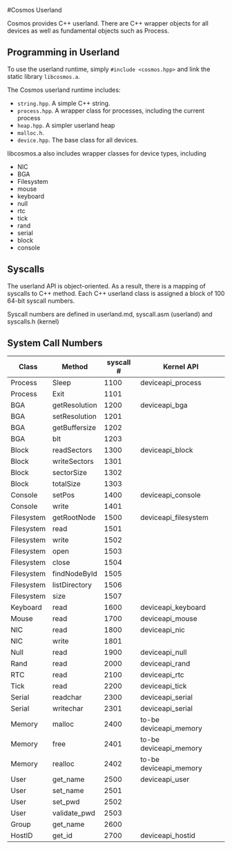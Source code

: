 
#Cosmos Userland

Cosmos provides C++ userland. There are C++ wrapper objects for all devices as well as fundamental objects such as Process.

## Programming in Userland

To use the userland runtime, simply `#include <cosmos.hpp>` and link the static library `libcosmos.a`.

The Cosmos userland runtime includes:

* `string.hpp`. A simple C++ string.
* `process.hpp`. A wrapper class for processes, including the current process
* `heap.hpp`. A simpler userland heap
* `malloc.h`.
* `device.hpp`. The base class for all devices.

libcosmos.a also includes wrapper classes for device types, including

* NIC
* BGA
* Filesystem
* mouse
* keyboard
* null
* rtc
* tick
* rand
* serial
* block
* console

## Syscalls

The userland API is object-oriented.  As a result, there is a mapping of syscalls to C++ method.  Each C++ userland class is assigned a block of 100 64-bit syscall numbers.

Syscall numbers are defined in userland.md, syscall.asm (userland) and syscalls.h (kernel)

## System Call Numbers
Class        | Method          | syscall #  | Kernel API   
-------------|-----------------|------------|-------------------|
Process      | Sleep           | 1100       | deviceapi_process
Process      | Exit            | 1101       |
BGA          | getResolution   | 1200       | deviceapi_bga
BGA          | setResolution   | 1201       |
BGA          | getBuffersize   | 1202       |
BGA          | blt             | 1203       |
Block        | readSectors     | 1300       | deviceapi_block
Block        | writeSectors    | 1301       |
Block        | sectorSize      | 1302       |
Block        | totalSize       | 1303       |
Console      | setPos          | 1400       | deviceapi_console
Console      | write           | 1401       |
Filesystem   | getRootNode     | 1500       | deviceapi_filesystem
Filesystem   | read            | 1501       |
Filesystem   | write           | 1502       |
Filesystem   | open            | 1503       |
Filesystem   | close           | 1504       |
Filesystem   | findNodeById    | 1505       |
Filesystem   | listDirectory   | 1506       |
Filesystem   | size            | 1507       |
Keyboard     | read            | 1600       | deviceapi_keyboard
Mouse        | read            | 1700       | deviceapi_mouse
NIC          | read            | 1800       | deviceapi_nic
NIC          | write           | 1801       |
Null         | read            | 1900       | deviceapi_null
Rand         | read            | 2000       | deviceapi_rand
RTC          | read            | 2100       | deviceapi_rtc
Tick         | read            | 2200       | deviceapi_tick
Serial       | readchar        | 2300       | deviceapi_serial
Serial       | writechar       | 2301       | deviceapi_serial
Memory		 | malloc		   | 2400		| to-be deviceapi_memory
Memory		 | free		       | 2401		| to-be deviceapi_memory
Memory		 | realloc		   | 2402		| to-be deviceapi_memory
User		 | get_name		   | 2500		| deviceapi_user
User		 | set_name		   | 2501		| 
User		 | set_pwd		   | 2502		| 
User		 | validate_pwd    | 2503		| 
Group        | get_name        | 2600       |
HostID       | get_id          | 2700       | deviceapi_hostid

